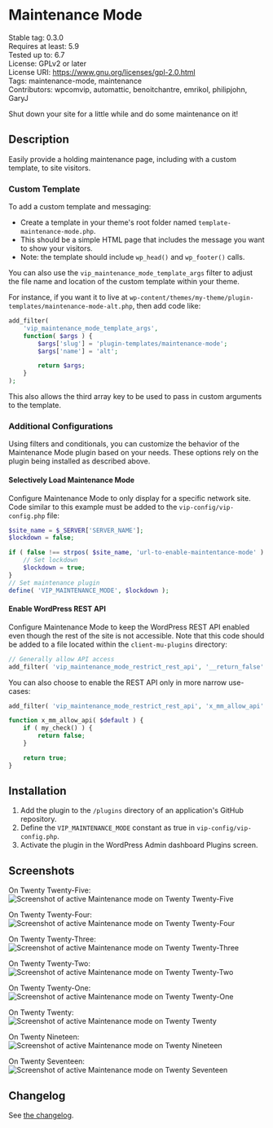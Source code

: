 # Maintenance Mode

Stable tag: 0.3.0  
Requires at least: 5.9  
Tested up to: 6.7  
License: GPLv2 or later  
License URI: https://www.gnu.org/licenses/gpl-2.0.html  
Tags: maintenance-mode, maintenance  
Contributors: wpcomvip, automattic, benoitchantre, emrikol, philipjohn, GaryJ  

Shut down your site for a little while and do some maintenance on it!

## Description

Easily provide a holding maintenance page, including with a custom template, to site visitors. 

### Custom Template

To add a custom template and messaging:

 - Create a template in your theme's root folder named `template-maintenance-mode.php`.
 - This should be a simple HTML page that includes the message you want to show your visitors.
 - Note: the template should include `wp_head()` and `wp_footer()` calls.

You can also use the `vip_maintenance_mode_template_args` filter to adjust the file name and location of the custom template within your theme. 

For instance, if you want it to live at `wp-content/themes/my-theme/plugin-templates/maintenance-mode-alt.php`, then add code like:

~~~php
add_filter(
	'vip_maintenance_mode_template_args',
	function( $args ) {
		$args['slug'] = 'plugin-templates/maintenance-mode';
		$args['name'] = 'alt';

		return $args;
	}
);
~~~

This also allows the third array key to be used to pass in custom arguments to the template.

### Additional Configurations

Using filters and conditionals, you can customize the behavior of the Maintenance Mode plugin based on your needs. These options rely on the plugin being installed as described above.

#### Selectively Load Maintenance Mode
Configure Maintenance Mode to only display for a specific network site. Code similar to this example must be added to the `vip-config/vip-config.php` file:

~~~php
$site_name = $_SERVER['SERVER_NAME'];
$lockdown = false;

if ( false !== strpos( $site_name, 'url-to-enable-maintentance-mode' ) ) {
	// Set lockdown
	$lockdown = true;
}
// Set maintenance plugin
define( 'VIP_MAINTENANCE_MODE', $lockdown );
~~~

#### Enable WordPress REST API
Configure Maintenance Mode to keep the WordPress REST API enabled even though the rest of the site is not accessible. Note that this code should be added to a file located within the `client-mu-plugins` directory:

~~~php
// Generally allow API access
add_filter( 'vip_maintenance_mode_restrict_rest_api', '__return_false' );
~~~

You can also choose to enable the REST API only in more narrow use-cases:

~~~php
add_filter( 'vip_maintenance_mode_restrict_rest_api', 'x_mm_allow_api' );

function x_mm_allow_api( $default ) {
	if ( my_check() ) { 
		return false;
	}

	return true;
}
~~~

## Installation

1. Add the plugin to the `/plugins` directory of an application's GitHub repository.
2. Define the `VIP_MAINTENANCE_MODE` constant as true in `vip-config/vip-config.php`.
3. Activate the plugin in the WordPress Admin dashboard Plugins screen.

## Screenshots

On Twenty Twenty-Five:  
![Screenshot of active Maintenance mode on Twenty Twenty-Five](.wordpress-org/screenshot-8.png)

On Twenty Twenty-Four:  
![Screenshot of active Maintenance mode on Twenty Twenty-Four](.wordpress-org/screenshot-7.png)

On Twenty Twenty-Three:  
![Screenshot of active Maintenance mode on Twenty Twenty-Three](.wordpress-org/screenshot-6.png)

On Twenty Twenty-Two:  
![Screenshot of active Maintenance mode on Twenty Twenty-Two](.wordpress-org/screenshot-5.png)

On Twenty Twenty-One:  
![Screenshot of active Maintenance mode on Twenty Twenty-One](.wordpress-org/screenshot-4.png)

On Twenty Twenty:  
![Screenshot of active Maintenance mode on Twenty Twenty](.wordpress-org/screenshot-3.png)

On Twenty Nineteen:  
![Screenshot of active Maintenance mode on Twenty Nineteen](.wordpress-org/screenshot-2.png)

On Twenty Seventeen:  
![Screenshot of active Maintenance mode on Twenty Seventeen](.wordpress-org/screenshot-1.png)

## Changelog

See [the changelog](CHANGELOG.md).
